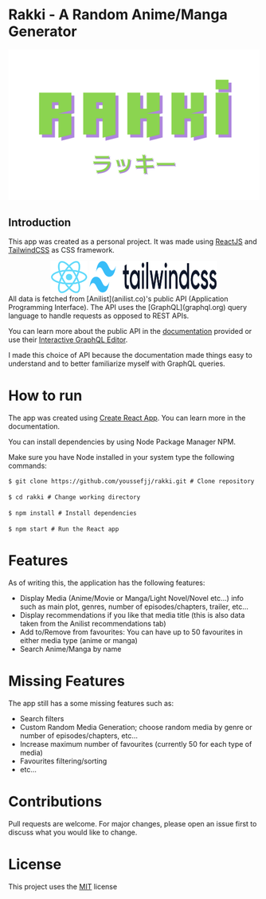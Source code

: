# Rakki - A Random Anime/Manga Generator

![Rakki Logo](/public/img/rakki-logo-green.svg)


## Introduction
This app was created as a personal project. It was made using [ReactJS](reactjs.org) and [TailwindCSS](tailwindcss.com) as CSS framework.
<div align=center>
<img src="./public/img/React-icon.svg.png"
height="64px"/>
<picture>
  <source media="(prefers-color-scheme: dark)" srcset="./public/img/tailwindcss-logotype-white.svg">
  <img 
    height="64px"
    width="256px"
    alt="TailwindCSS Logo'" src="./public/img/tailwindcss-logotype.svg">
</picture>
</div>
All data is fetched from [Anilist](anilist.co)'s public API (Application Programming Interface). The API uses the [GraphQL](graphql.org) query language to handle requests as opposed to REST APIs.

 You can learn more about the public API in the [documentation](https://anilist.gitbook.io/anilist-apiv2-docs/) provided or use their [Interactive GraphQL Editor](https://anilist.co/graphiql).

I made this choice of API because the documentation made things easy to understand and to better familiarize myself with GraphQL queries.

# How to run
The app was created using [Create React App](https://create-react-app.dev/). You can learn more in the documentation.

You can install dependencies by using Node Package Manager NPM. 

Make sure you have Node installed in your system type the following commands:

```console
$ git clone https://github.com/youssefjj/rakki.git # Clone repository

$ cd rakki # Change working directory

$ npm install # Install dependencies

$ npm start # Run the React app
``` 

# Features
As of writing this, the application has the following features:
- Display Media (Anime/Movie or Manga/Light Novel/Novel etc...) info such as main plot, genres, number of episodes/chapters, trailer,  etc...
- Display recommendations if you like that media title (this is also data taken from the Anilist recommendations tab)
- Add to/Remove from favourites: You can have up to 50 favourites in either media type (anime or manga)
- Search Anime/Manga by name

# Missing Features
The app still has a some missing features such as:
- Search filters
- Custom Random Media Generation; choose random media by genre or number of episodes/chapters, etc...
- Increase maximum number of favourites (currently 50 for each type of media)
- Favourites filtering/sorting
- etc...
# Contributions
Pull requests are welcome. For major changes, please open an issue first to discuss what you would like to change.

# License
This project uses the [MIT](https://choosealicense.com/licenses/mit/) license